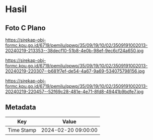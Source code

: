 # Hasil

## Foto C Plano

https://sirekap-obj-formc.kpu.go.id/6719/pemilu/ppwp/35/09/19/10/02/3509191002013-20240219-213353--38decf10-51b8-4e0b-98ef-9ec6cf24a650.jpg

https://sirekap-obj-formc.kpu.go.id/6719/pemilu/ppwp/35/09/19/10/02/3509191002013-20240219-220307--b681f7ef-de54-4a67-9a69-534075798156.jpg

https://sirekap-obj-formc.kpu.go.id/6719/pemilu/ppwp/35/09/19/10/02/3509191002013-20240219-220457--52f69c28-481e-4e71-8fd8-49441b9bdfe7.jpg


## Metadata

| Key        | Value               |
| ---------- | ------------------- |
| Time Stamp | 2024-02-20 09:00:00 |



